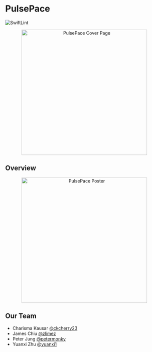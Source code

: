 #  PulsePace

<img src="https://github.com/PulsePace/PulsePace/workflows/SwiftLint/badge.svg" alt="SwiftLint" />

<p align="center">
  <img src="https://i.imgur.com/pvXT9Lq.gif" alt="PulsePace Cover Page" width="400" />
</p>

## Overview

<p align="center">
  <img src="https://i.imgur.com/b3i5h20.png" alt="PulsePace Poster" width="400" />
</p>

## Our Team
* Charisma Kausar [@ckcherry23](https://github.com/ckcherry23)
* James Chiu [@zlimez](https://github.com/zlimez)
* Peter Jung [@petermonky](https://github.com/petermonky)
* Yuanxi Zhu [@yuanxi1](https://github.com/yuanxi1)
